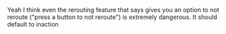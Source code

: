 Yeah I think even the rerouting feature that says gives you an option to not reroute ("press a button to not reroute") is extremely dangerous. It should default to inaction

